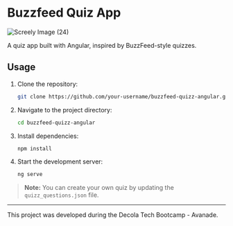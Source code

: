 # Buzzfeed Quiz App

![Screely Image (24)](https://github.com/user-attachments/assets/f186daf3-d25c-4092-944b-36bd760c832c)


A quiz app built with Angular, inspired by BuzzFeed-style quizzes.

## Usage

1. Clone the repository:
    ```bash
    git clone https://github.com/your-username/buzzfeed-quizz-angular.git
    ```

2. Navigate to the project directory:
    ```bash
    cd buzzfeed-quizz-angular
    ```

3. Install dependencies:
    ```bash
    npm install
    ```

4. Start the development server:
    ```bash
    ng serve
    ```

> **Note:** You can create your own quiz by updating the `quizz_questions.json` file.

---

This project was developed during the Decola Tech Bootcamp - Avanade.
